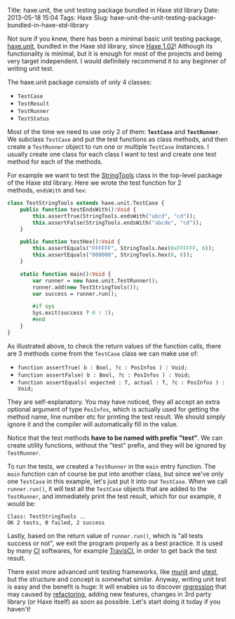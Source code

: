 Title: haxe.unit, the unit testing package bundled in Haxe std library
Date: 2013-05-18 15:04
Tags: Haxe
Slug: haxe-unit-the-unit-testing-package-bundled-in-haxe-std-library

Not sure if you knew, there has been a minimal basic unit testing
package, [haxe.unit][], bundled in the Haxe std library, since [Haxe
1.02][]! Although its functionality is minimal, but it is enough for
most of the projects and being very target independent. I
would definitely recommend it to any beginner of writing unit test.

The haxe.unit package consists of only 4 classes:

-   `TestCase`
-   `TestResult`
-   `TestRunner`
-   `TestStatus`

Most of the time we need to use only 2 of them: **`TestCase`**
and **`TestRunner`**. We
subclass `TestCase` and put the
test functions as class methods, and then create a `TestRunner` object to
run one or multiple `TestCase` instances.
I usually create one class for each class I want to test and create one
test method for each of the methods.

For example we want to test the [StringTools][]
class in the top-level package of the Haxe std library. Here we wrote
the test function for 2 methods, `endsWith` and `hex`:

```haxe
class TestStringTools extends haxe.unit.TestCase {
    public function testEndsWith():Void {
        this.assertTrue(StringTools.endsWith("abcd", "cd"));
        this.assertFalse(StringTools.endsWith("abcde", "cd"));
    }

    public function testHex():Void {
        this.assertEquals("FFFFFF", StringTools.hex(0xFFFFFF, 6));
        this.assertEquals("000000", StringTools.hex(0, 6));
    }

    static function main():Void {
        var runner = new haxe.unit.TestRunner();
        runner.add(new TestStringTools());
        var success = runner.run();

        #if sys
        Sys.exit(success ? 0 : 1);
        #end
    }
}
```

As illustrated above, to check the return values of the function calls,
there are 3 methods come from the `TestCase` class we
can make use of:

-   `function assertTrue( b : Bool, ?c : PosInfos ) : Void;`
-   `function assertFalse( b : Bool, ?c : PosInfos ) : Void;`
-   `function assertEquals( expected : T, actual : T, ?c : PosInfos ) : Void;`

They are self-explanatory. You may have noticed, they all accept an
extra optional argument of type `PosInfos`, which is
actually used for getting the method name, line number etc for printing
the test result. We should simply ignore it and the compiler will
automatically fill in the value.

Notice that the test methods **have to be named with prefix "test"**. We
can create utility functions, without the "test" prefix, and they will
be ignored by `TestRunner`.

To run the tests, we created a `TestRunner` in the
`main` entry
function. The `main` function can of
course be put into another class, but since we've only one `TestCase` in this
example, let's just put it into our `TestCase`. When we
call `runner.run()`, it
will test all the `TestCase` objects
that are added to the `TestRunner`,
and immediately print the test result, which for our example, it would
be:

```text
Class: TestStringTools ..
OK 2 tests, 0 failed, 2 success
```

Lastly, based on the return value of `runner.run()`, which
is "all tests success or not", we exit the program properly as a best
practice. It is used by many [CI][] softwares, for example [TravisCI][],
in order to get back the test result.

There exist more advanced unit testing frameworks, like [munit][] and
[utest][], but the structure and concept is somewhat similar. Anyway,
writing unit test is easy and the benefit is huge: It will enables us to
discover [regression][] that may caused by [refactoring][], adding new
features, changes in 3rd party library (or Haxe itself) as soon as
possible. Let's start doing it today if you haven't!

  [haxe.unit]: http://haxe.org/doc/cross/unit
  [Haxe 1.02]: https://code.google.com/p/haxe/source/browse/trunk/doc/CHANGES.txt#1051
  [StringTools]: http://api.haxe.org/StringTools.html
  [CI]: http://en.wikipedia.org/wiki/Continuous_integration
  [TravisCI]: |filename|2013-03-19_automated-unit-testing-for-haxe-project-using-travis-ci.md
  [munit]: https://github.com/massiveinteractive/MassiveUnit
  [utest]: https://github.com/fponticelli/utest
  [regression]: http://en.wikipedia.org/wiki/Software_regression
  [refactoring]: https://en.wikipedia.org/wiki/Code_refactoring
